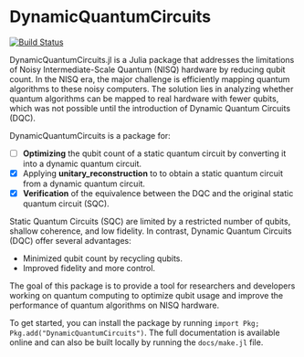 # DynamicQuantumCircuits

[![Build Status](https://github.com/contra-bit/DynamicQuantumCircuits.jl/actions/workflows/CI.yml/badge.svg?branch=main)](https://github.com/contra-bit/DynamicQuantumCircuits.jl/actions/workflows/CI.yml?query=branch%3Amain)

DynamicQuantumCircuits.jl is a Julia package that addresses the limitations of Noisy Intermediate-Scale Quantum (NISQ) hardware by reducing qubit count. In the NISQ era, the major challenge is efficiently mapping quantum algorithms to these noisy computers. The solution lies in analyzing whether quantum algorithms can be mapped to real hardware with fewer qubits, which was not possible until the introduction of Dynamic Quantum Circuits (DQC).

DynamicQuantumCircuits is a package for:

- [ ] **Optimizing** the qubit count of a static quantum circuit by converting it into a dynamic quantum circuit.
- [X] Applying **unitary_reconstruction** to to obtain a static quantum circuit from a dynamic quantum circuit.
- [X] **Verification** of the equivalence between the DQC and the original static quantum circuit (SQC).

Static Quantum Circuits (SQC) are limited by a restricted number of qubits, shallow coherence, and low fidelity. In contrast, Dynamic Quantum Circuits (DQC) offer several advantages:

- Minimized qubit count by recycling qubits.
- Improved fidelity and more control.

The goal of this package is to provide a tool for researchers and developers working on quantum computing to optimize qubit usage and improve the performance of quantum algorithms on NISQ hardware.

To get started, you can install the package by running `import Pkg; Pkg.add("DynamicQuantumCircuits")`. The full documentation is available online and can also be built locally by running the `docs/make.jl` file.
